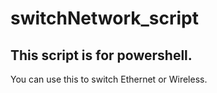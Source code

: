 # switchNetwork_script
##  This script is for powershell.

You can use this to switch Ethernet or Wireless.
